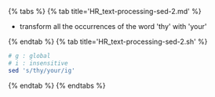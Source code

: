 {% tabs %}
{% tab title='HR_text-processing-sed-2.md' %}

* transform all the occurrences of the word 'thy' with 'your'

{% endtab %}
{% tab title='HR_text-processing-sed-2.sh' %}

```sh
# g : global
# i : insensitive
sed 's/thy/your/ig'
```

{% endtab %}
{% endtabs %}